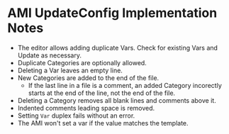 # AMI UpdateConfig Implementation Notes

- The editor allows adding duplicate Vars. Check for existing Vars and Update as necessary.
- Duplicate Categories are optionally allowed.
- Deleting a Var leaves an empty line.
- New Categories are added to the end of the file.
  - If the last line in a file is a comment, an added Category incorectly starts at the end of the line, not the end of the file.
- Deleting a Category removes all blank lines and comments above it.
- Indented comments leading space is removed.
- Setting `Var` duplex fails without an error.
- The AMI won't set a var if the value matches the template.
